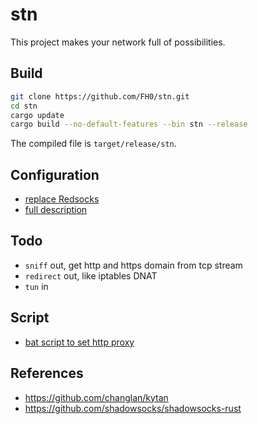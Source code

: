 # stn

This project makes your network full of possibilities.

## Build

```bash
git clone https://github.com/FH0/stn.git
cd stn
cargo update
cargo build --no-default-features --bin stn --release
```

The compiled file is `target/release/stn`.

## Configuration

- [replace Redsocks](doc/redsocks.md)
- [full description](doc/configuration.md)

## Todo

- `sniff` out, get http and https domain from tcp stream
- `redirect` out, like iptables DNAT
- `tun` in

## Script

- [bat script to set http proxy](doc/http_bat.md)

## References

- https://github.com/changlan/kytan
- https://github.com/shadowsocks/shadowsocks-rust
